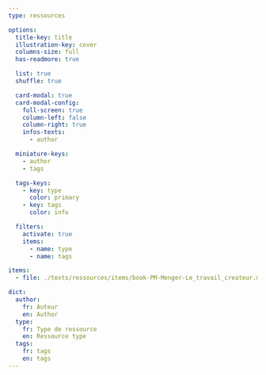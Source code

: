 ```yaml
---
type: ressources

options:
  title-key: title
  illustration-key: cover
  columns-size: full
  has-readmore: true

  list: true
  shuffle: true

  card-modal: true
  card-modal-config:
    full-screen: true
    column-left: false
    column-right: true
    infos-texts: 
      - author

  miniature-keys: 
    - author
    - tags

  tags-keys: 
    - key: type
      color: primary
    - key: tags
      color: info

  filters: 
    activate: true
    items: 
      - name: type
      - name: tags

items:
  - file: ./texts/ressources/items/book-PM-Menger-Le_travail_createur.md

dict:
  author:
    fr: Auteur
    en: Author
  type:
    fr: Type de ressource
    en: Ressource type
  tags:
    fr: tags
    en: tags
---
```

